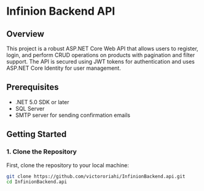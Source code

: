 # Infinion Backend API

## Overview

This project is a robust ASP.NET Core Web API that allows users to register, login, and perform CRUD operations on products with pagination and filter support. The API is secured using JWT tokens for authentication and uses ASP.NET Core Identity for user management.

## Prerequisites

- .NET 5.0 SDK or later
- SQL Server
- SMTP server for sending confirmation emails

## Getting Started

### 1. Clone the Repository

First, clone the repository to your local machine:

```bash
git clone https://github.com/victororiahi/InfinionBackend.api.git
cd InfinionBackend.api